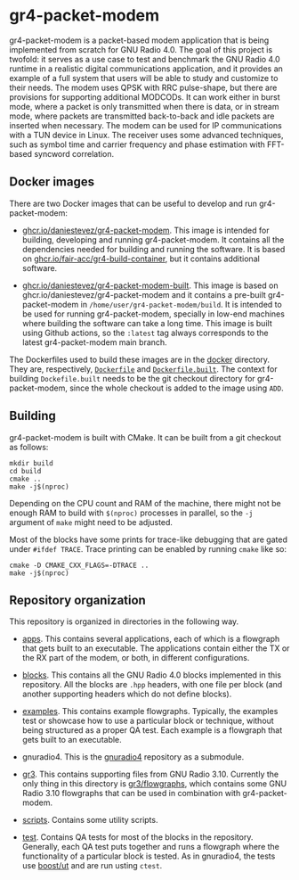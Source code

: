 # gr4-packet-modem

gr4-packet-modem is a packet-based modem application that is being implemented
from scratch for GNU Radio 4.0. The goal of this project is twofold: it serves
as a use case to test and benchmark the GNU Radio 4.0 runtime in a realistic
digital communications application, and it provides an example of a full system
that users will be able to study and customize to their needs. The modem uses
QPSK with RRC pulse-shape, but there are provisions for supporting additional
MODCODs. It can work either in burst mode, where a packet is only transmitted
when there is data, or in stream mode, where packets are transmitted
back-to-back and idle packets are inserted when necessary. The modem can be used
for IP communications with a TUN device in Linux. The receiver uses some
advanced techniques, such as symbol time and carrier frequency and phase
estimation with FFT-based syncword correlation.

## Docker images

There are two Docker images that can be useful to develop and run gr4-packet-modem:

- [ghcr.io/daniestevez/gr4-packet-modem](https://github.com/users/daniestevez/packages/container/package/gr4-packet-modem). This
  image is intended for building, developing and running gr4-packet-modem. It
  contains all the dependencies needed for building and running the software. It
  is based on
  [ghcr.io/fair-acc/gr4-build-container](https://github.com/orgs/fair-acc/packages/container/package/gr4-build-container),
  but it contains additional software.

- [ghcr.io/daniestevez/gr4-packet-modem-built](https://github.com/users/daniestevez/packages/container/package/gr4-packet-modem-built). This
  image is based on ghcr.io/daniestevez/gr4-packet-modem and it contains a
  pre-built gr4-packet-modem in `/home/user/gr4-packet-modem/build`. It is
  intended to be used for running gr4-packet-modem, specially in low-end
  machines where building the software can take a long time. This image is built
  using Github actions, so the `:latest` tag always corresponds to the latest
  gr4-packet-modem main branch.

The Dockerfiles used to build these images are in the [docker](docker)
directory. They are, respectively, [`Dockerfile`](docker/Dockerfile) and
[`Dockerfile.built`](docker/Dockerfile.built). The context for building
`Dockefile.built` needs to be the git checkout directory for gr4-packet-modem,
since the whole checkout is added to the image using `ADD`.

## Building

gr4-packet-modem is built with CMake. It can be built from a git checkout as follows:

```
mkdir build
cd build
cmake ..
make -j$(nproc)
```

Depending on the CPU count and RAM of the machine, there might not be enough RAM
to build with `$(nproc)` processes in parallel, so the `-j` argument of `make`
might need to be adjusted.

Most of the blocks have some prints for trace-like debugging that are gated
under `#ifdef TRACE`. Trace printing can be enabled by running `cmake` like so:

```
cmake -D CMAKE_CXX_FLAGS=-DTRACE ..
make -j$(nproc)
```

## Repository organization

This repository is organized in directories in the following way.

* [apps](apps). This contains several applications, each of which is a flowgraph
  that gets built to an executable. The applications contain either the TX or
  the RX part of the modem, or both, in different configurations.

* [blocks](blocks). This contains all the GNU Radio 4.0 blocks implemented in
  this repository. All the blocks are `.hpp` headers, with one file per block
  (and another supporting headers which do not define blocks).

* [examples](examples). This contains example flowgraphs. Typically, the
  examples test or showcase how to use a particular block or technique, without
  being structured as a proper QA test. Each example is a flowgraph that gets
  built to an executable.

* gnuradio4. This is the [gnuradio4](https://github.com/fair-acc/gnuradio4)
  repository as a submodule.

* [gr3](gr3). This contains supporting files from GNU Radio 3.10. Currently the
  only thing in this directory is [gr3/flowgraphs](gr3/flowgraphs), which
  contains some GNU Radio 3.10 flowgraphs that can be used in combination with
  gr4-packet-modem.

* [scripts](scripts). Contains some utility scripts.

* [test](test). Contains QA tests for most of the blocks in the
  repository. Generally, each QA test puts together and runs a flowgraph where
  the functionality of a particular block is tested. As in gnuradio4, the tests
  use [boost/ut](https://github.com/boost-ext/ut) and are run usting `ctest`.

